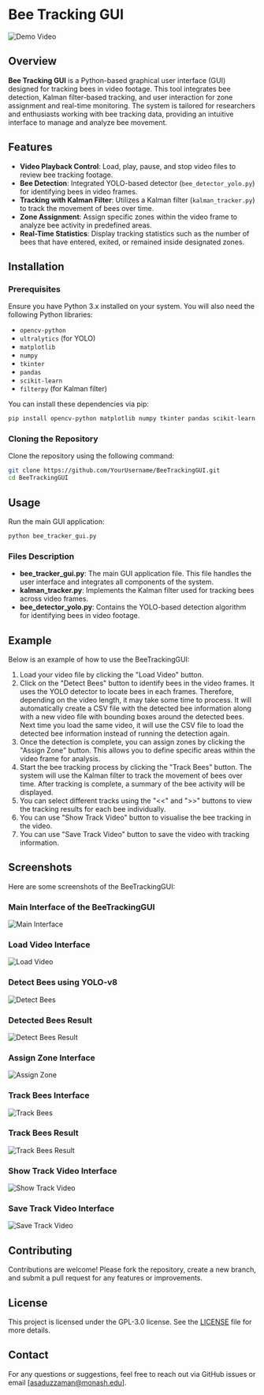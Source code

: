 # Bee Tracking GUI

![Demo Video](images/DemoTrack.gif)

## Overview

**Bee Tracking GUI** is a Python-based graphical user interface (GUI) designed for tracking bees in video footage. This tool integrates bee detection, Kalman filter-based tracking, and user interaction for zone assignment and real-time monitoring. The system is tailored for researchers and enthusiasts working with bee tracking data, providing an intuitive interface to manage and analyze bee movement.

## Features

- **Video Playback Control**: Load, play, pause, and stop video files to review bee tracking footage.
- **Bee Detection**: Integrated YOLO-based detector (`bee_detector_yolo.py`) for identifying bees in video frames.
- **Tracking with Kalman Filter**: Utilizes a Kalman filter (`kalman_tracker.py`) to track the movement of bees over time.
- **Zone Assignment**: Assign specific zones within the video frame to analyze bee activity in predefined areas.
- **Real-Time Statistics**: Display tracking statistics such as the number of bees that have entered, exited, or remained inside designated zones.

## Installation

### Prerequisites

Ensure you have Python 3.x installed on your system. You will also need the following Python libraries:

- `opencv-python`
- `ultralytics` (for YOLO)
- `matplotlib`
- `numpy`
- `tkinter`
- `pandas`
- `scikit-learn`
- `filterpy` (for Kalman filter)

You can install these dependencies via pip:

```bash
pip install opencv-python matplotlib numpy tkinter pandas scikit-learn filterpy ultralytics
```

### Cloning the Repository

Clone the repository using the following command:

```bash
git clone https://github.com/YourUsername/BeeTrackingGUI.git
cd BeeTrackingGUI
```

## Usage

Run the main GUI application:

```bash
python bee_tracker_gui.py
```

### Files Description

- **bee_tracker_gui.py**: The main GUI application file. This file handles the user interface and integrates all components of the system.
- **kalman_tracker.py**: Implements the Kalman filter used for tracking bees across video frames.
- **bee_detector_yolo.py**: Contains the YOLO-based detection algorithm for identifying bees in video footage.

## Example

Below is an example of how to use the BeeTrackingGUI:

1. Load your video file by clicking the "Load Video" button.
2. Click on the "Detect Bees" button to identify bees in the video frames. It uses the YOLO detector to locate bees in each frames. Therefore, depending on the video length, it may take some time to process. It will automatically create a CSV file with the detected bee information along with a new video file with bounding boxes around the detected bees. Next time you load the same video, it will use the CSV file to load the detected bee information instead of running the detection again.
3. Once the detection is complete, you can assign zones by clicking the "Assign Zone" button. This allows you to define specific areas within the video frame for analysis.
4. Start the bee tracking process by clicking the "Track Bees" button. The system will use the Kalman filter to track the movement of bees over time. After tracking is complete, a summary of the bee activity will be displayed.
5. You can select different tracks using the "<<" and ">>" buttons to view the tracking results for each bee individually.
6. You can use "Show Track Video" button to visualise the bee tracking in the video.
7. You can use "Save Track Video" button to save the video with tracking information.

## Screenshots

Here are some screenshots of the BeeTrackingGUI:

### Main Interface of the BeeTrackingGUI

![Main Interface](images/Screenshot_1.png)

### Load Video Interface

![Load Video](images/Screenshot_2.png)

### Detect Bees using YOLO-v8

![Detect Bees](images/Screenshot_3.png)

### Detected Bees Result

![Detect Bees Result](images/Screenshot_4.png)

### Assign Zone Interface

![Assign Zone](images/Screenshot_5.png)

### Track Bees Interface

![Track Bees](images/Screenshot_6.png)

### Track Bees Result

![Track Bees Result](images/Screenshot_7.png)

### Show Track Video Interface

![Show Track Video](images/Screenshot_8.png)

### Save Track Video Interface

![Save Track Video](images/Screenshot_9.png)

## Contributing

Contributions are welcome! Please fork the repository, create a new branch, and submit a pull request for any features or improvements.

## License

This project is licensed under the GPL-3.0 license. See the [LICENSE](LICENSE) file for more details.

## Contact

For any questions or suggestions, feel free to reach out via GitHub issues or email [asaduzzaman@monash.edu].
